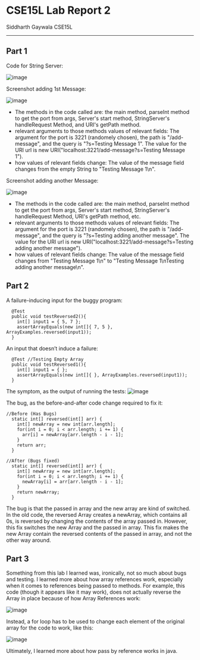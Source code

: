 # CSE15L Lab Report 2
Siddharth Gaywala
CSE15L
***
## Part 1
Code for String Server:

![image](https://user-images.githubusercontent.com/122569404/215223764-2649a682-93a1-481f-9e28-ed7b936c2ebc.png)

Screenshot adding 1st Message:

![image](https://user-images.githubusercontent.com/122569404/215223891-c3e038ac-94a1-49e0-8490-9ec83646296e.png)

* The methods in the code called are: the main method, parseInt method to get the port from args, Server's start method, StringServer's handleRequest Method, and URI's getPath method.
* relevant arguments to those methods values of relevant fields: The argument for the port is 3221 (randomely chosen), the path is "/add-message", and the query is "?s=Testing Message 1". The value for the URI url is new URI("localhost:3221/add-message?s=Testing Message 1").
* how values of relevant fields change: The value of the message field changes from the empty String to "Testing Message 1\n". 

Screenshot adding another Message:

![image](https://user-images.githubusercontent.com/122569404/215223995-6844f2a4-a07a-4413-beb1-734c4428ac57.png)

* The methods in the code called are: the main method, parseInt method to get the port from args, Server's start method, StringServer's handleRequest Method, URI's getPath method, etc.
* relevant arguments to those methods values of relevant fields: The argument for the port is 3221 (randomely chosen), the path is "/add-message", and the query is "?s=Testing adding another message". The value for the URI url is new URI("localhost:3221/add-message?s=Testing adding another message").
* how values of relevant fields change: The value of the message field changes from "Testing Message 1\n" to "Testing Message 1\nTesting adding another message\n". 

## Part 2

A failure-inducing input for the buggy program:
```
  @Test
  public void testReversed2(){
    int[] input1 = { 5, 7 };
    assertArrayEquals(new int[]{ 7, 5 }, ArrayExamples.reversed(input1));
  }
```

An input that doesn’t induce a failure:
```
  @Test //Testing Empty Array
  public void testReversed1(){
    int[] input1 = { };
    assertArrayEquals(new int[]{ }, ArrayExamples.reversed(input1));
  }
```

The symptom, as the output of running the tests:
![image](https://user-images.githubusercontent.com/122569404/215227238-aee6c9dc-e98b-4dd8-80b1-2055fdc950c0.png)


The bug, as the before-and-after code change required to fix it:
```
//Before (Has Bugs)
  static int[] reversed(int[] arr) {
    int[] newArray = new int[arr.length];
    for(int i = 0; i < arr.length; i += 1) {
      arr[i] = newArray[arr.length - i - 1];
    }
    return arr;
  }
```

```
//After (Bugs fixed)
  static int[] reversed(int[] arr) {
    int[] newArray = new int[arr.length];
    for(int i = 0; i < arr.length; i += 1) {
      newArray[i] = arr[arr.length - i - 1];
    }
    return newArray;
  }
```

The bug is that the passed in array and the new array are kind of switched. In the old code, the reversed Array creates a newArray, which contains all 0s, is reversed by changing the contents of the array passed in. However, this fix switches the new Array and the passed in array. This fix makes the new Array contain the reversed contents of the passed in array, and not the other way around.

## Part 3
Something from this lab I learned was, ironically, not so much about bugs and testing. I learned more about how array references work, especially when it comes to references being passed to methods. For example, this code (though it appears like it may work), does not actually reverse the Array in place because of how Array References work:

![image](https://user-images.githubusercontent.com/122569404/215225184-f938dbbc-b283-48ff-8d04-424362e87a50.png)

Instead, a for loop has to be used to change each element of the original array for the code to work, like this:

![image](https://user-images.githubusercontent.com/122569404/215225234-fa38b52b-8f46-4435-aba2-6e8f5a3dca40.png)

Ultimately, I learned more about how pass by reference works in java.
